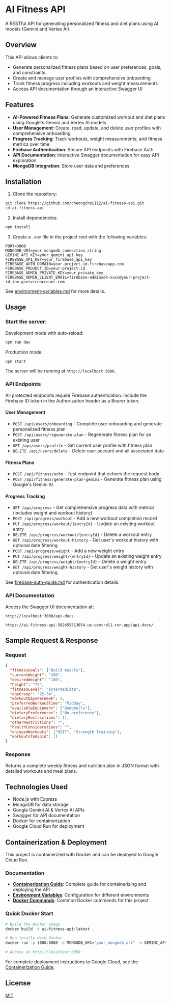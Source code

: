 # AI Fitness API

A RESTful API for generating personalized fitness and diet plans using AI models (Gemini and Vertex AI).

## Overview

This API allows clients to:

- Generate personalized fitness plans based on user preferences, goals, and constraints
- Create and manage user profiles with comprehensive onboarding
- Track fitness progress including workouts and weight measurements
- Access API documentation through an interactive Swagger UI

## Features

- **AI-Powered Fitness Plans**: Generate customized workout and diet plans using Google's Gemini and Vertex AI models
- **User Management**: Create, read, update, and delete user profiles with comprehensive onboarding
- **Progress Tracking**: Track workouts, weight measurements, and fitness metrics over time
- **Firebase Authentication**: Secure API endpoints with Firebase Auth
- **API Documentation**: Interactive Swagger documentation for easy API exploration
- **MongoDB Integration**: Store user data and preferences

## Installation

1. Clone the repository:

```bash
git clone https://github.com/cheongchoi112/ai-fitness-api.git
cd ai-fitness-api
```

2. Install dependencies:

```bash
npm install
```

3. Create a `.env` file in the project root with the following variables:

```
PORT=3000
MONGODB_URI=your_mongodb_connection_string
GEMINI_API_KEY=your_gemini_api_key
FIREBASE_API_KEY=your_firebase_api_key
FIREBASE_AUTH_DOMAIN=your-project-id.firebaseapp.com
FIREBASE_PROJECT_ID=your-project-id
FIREBASE_ADMIN_PRIVATE_KEY=your_private_key
FIREBASE_ADMIN_CLIENT_EMAIL=firebase-adminsdk-xxxx@your-project-id.iam.gserviceaccount.com
```

See [environment-variables.md](./docs/environment-variables.md) for more details.

## Usage

### Start the server:

Development mode with auto-reload:

```bash
npm run dev
```

Production mode:

```bash
npm start
```

The server will be running at `http://localhost:3000`.

### API Endpoints

All protected endpoints require Firebase authentication. Include the Firebase ID token in the Authorization header as a Bearer token.

#### User Management

- `POST /api/users/onboarding` - Complete user onboarding and generate personalized fitness plan
- `POST /api/users/regenerate-plan` - Regenerate fitness plan for an existing user
- `GET /api/users/profile` - Get current user profile with fitness plan
- `DELETE /api/users/delete` - Delete user account and all associated data

#### Fitness Plans

- `POST /api/fitness/echo` - Test endpoint that echoes the request body
- `POST /api/fitness/generate-plan-gemini` - Generate fitness plan using Google's Gemini AI

#### Progress Tracking

- `GET /api/progress` - Get comprehensive progress data with metrics (includes weight and workout history)
- `POST /api/progress/workout` - Add a new workout completion record
- `PUT /api/progress/workout/{entryId}` - Update an existing workout entry
- `DELETE /api/progress/workout/{entryId}` - Delete a workout entry
- `GET /api/progress/workout-history` - Get user's workout history with optional date filtering
- `POST /api/progress/weight` - Add a new weight entry
- `PUT /api/progress/weight/{entryId}` - Update an existing weight entry
- `DELETE /api/progress/weight/{entryId}` - Delete a weight entry
- `GET /api/progress/weight-history` - Get user's weight history with optional date filtering

See [firebase-auth-guide.md](./docs/firebase-auth-guide.md) for authentication details.

### API Documentation

Access the Swagger UI documentation at:

```
http://localhost:3000/api-docs
```

```
https://ai-fitness-api-502455513054.us-central1.run.app/api-docs/
```

## Sample Request & Response

### Request

```json
{
  "fitnessGoals": ["Build muscle"],
  "currentWeight": "200",
  "desiredWeight": "180",
  "height": "74",
  "fitnessLevel": "Intermediate",
  "ageGroup": "25-34",
  "workoutDaysPerWeek": 4,
  "preferredWorkoutTime": "Midday",
  "availableEquipment": ["Dumbbells"],
  "dietaryPreferences": ["No preference"],
  "dietaryRestrictions": [],
  "otherRestrictions": "",
  "healthConsiderations": "",
  "enjoyedWorkouts": ["HIIT", "Strength Training"],
  "workoutsToAvoid": []
}
```

### Response

Returns a complete weekly fitness and nutrition plan in JSON format with detailed workouts and meal plans.

## Technologies Used

- Node.js with Express
- MongoDB for data storage
- Google Gemini AI & Vertex AI APIs
- Swagger for API documentation
- Docker for containerization
- Google Cloud Run for deployment

## Containerization & Deployment

This project is containerized with Docker and can be deployed to Google Cloud Run.

### Documentation

- **[Containerization Guide](docs/containerization-guide.md)**: Complete guide for containerizing and deploying the API
- **[Environment Variables](docs/environment-variables.md)**: Configuration for different environments
- **[Docker Commands](doc/docker-commands.md)**: Common Docker commands for this project

### Quick Docker Start

```bash
# Build the Docker image
docker build -t ai-fitness-api:latest .

# Run locally with Docker
docker run -p 3000:8080 -e MONGODB_URI="your_mongodb_uri" -e GEMINI_API_KEY="your_api_key" --name ai-fitness-api ai-fitness-api:latest

# Access at http://localhost:3000
```

For complete deployment instructions to Google Cloud, see the [Containerization Guide](docs/containerization-guide.md).

## License

[MIT](LICENSE)
